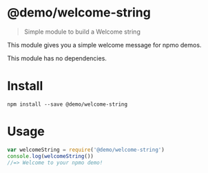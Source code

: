 # @demo/welcome-string

> Simple module to build a Welcome string

This module gives you a simple welcome message for npmo demos.

This module has no dependencies.

# Install

```
npm install --save @demo/welcome-string
```

# Usage

```js
var welcomeString = require('@demo/welcome-string')
console.log(welcomeString())
//=> Welcome to your npmo demo!
```
